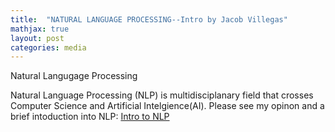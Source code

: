 ```yaml
---
title:  "NATURAL LANGUAGE PROCESSING--Intro by Jacob Villegas"
mathjax: true
layout: post
categories: media
---
```


Natural Langugage Processing




Natural Language Processing (NLP) is multidisciplanary field that crosses Computer Science and Artificial Intelgience(AI). Please see my opinon and a brief intoduction into NLP:
[Intro to NLP](https://github.com/jacobvillegas/NLP_Portfolio/blob/95e5bcf164f101c5f4d347a797594aabdaf424df/OverviewofNLP.pdf)
